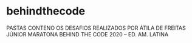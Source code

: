 # behindthecode

PASTAS CONTENO OS DESAFIOS REALIZADOS POR ÁTILA DE FREITAS JÚNIOR
MARATONA BEHIND THE CODE 2020 – ED. AM. LATINA

